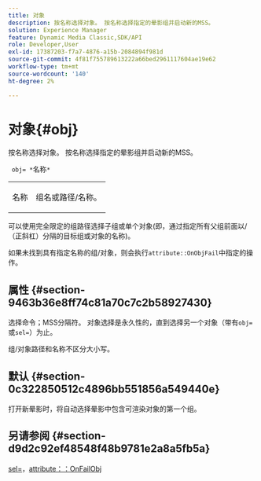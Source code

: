 ```yaml
---
title: 对象
description: 按名称选择对象。 按名称选择指定的晕影组并启动新的MSS。
solution: Experience Manager
feature: Dynamic Media Classic,SDK/API
role: Developer,User
exl-id: 17387203-f7a7-4876-a15b-2084894f981d
source-git-commit: 4f81f755789613222a66bed2961117604ae19e62
workflow-type: tm+mt
source-wordcount: '140'
ht-degree: 2%

---
```


# 对象{#obj}

按名称选择对象。 按名称选择指定的晕影组并启动新的MSS。

` obj= *`名称`*`

<table id="simpletable_6E0DA6CBCDCF4CDDAFA5A4C38E0D5FC5"> 
 <tr class="strow"> 
  <td class="stentry"> <p> <span class="codeph"> <span class="varname">名称</span> </span> </p> </td> 
  <td class="stentry"> <p>组名或路径/名称。 </p> </td> 
 </tr> 
</table>

可以使用完全限定的组路径选择子组或单个对象(即，通过指定所有父组前面以/（正斜杠）分隔的目标组或对象的名称)。

如果未找到具有指定名称的组/对象，则会执行`attribute::OnObjFail`中指定的操作。

## 属性 {#section-9463b36e8ff74c81a70c7c2b58927430}

选择命令；MSS分隔符。 对象选择是永久性的，直到选择另一个对象（带有`obj=`或`sel=`）为止。

组/对象路径和名称不区分大小写。

## 默认 {#section-0c322850512c4896bb551856a549440e}

打开新晕影时，将自动选择晕影中包含可渲染对象的第一个组。

## 另请参阅 {#section-d9d2c92ef48548f48b9781e2a8a5fb5a}

[sel=](../../../../../ir-api/http-protocol/image-rendering-api-ref/c-ir-http-protocol-ref/c-ir-http-protocol-command-reference/r-ir-sel.md#reference-01322c58d414481385c29fcdd27a090b)，[attribute：：OnFailObj](../../../../../ir-api/material-cat/image-rendering-api-ref/c-ir-material-catalog/c-ir-attributes-reference/r-ir-onfailobj.md#reference-4c6ba90418e84da5831f8573bbbf2c8d)
